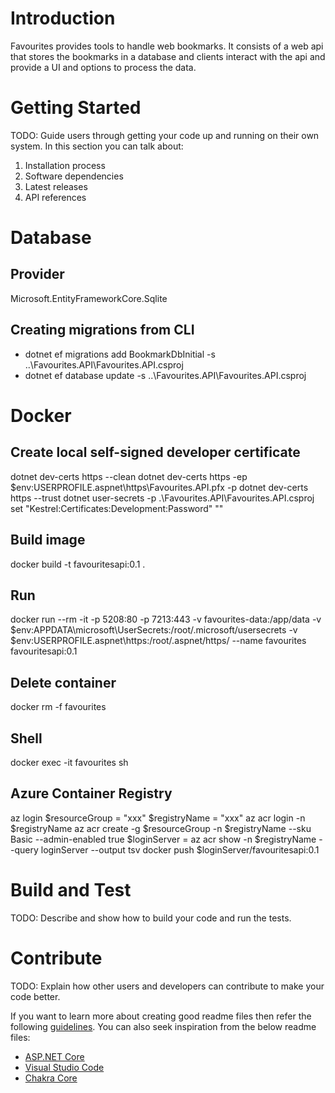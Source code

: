 # Introduction 
Favourites provides tools to handle web bookmarks. It consists of a web api that stores the bookmarks in a database and clients interact with the api and provide a UI and options to process the data. 

# Getting Started
TODO: Guide users through getting your code up and running on their own system. In this section you can talk about:
1.	Installation process
2.	Software dependencies
3.	Latest releases
4.	API references

# Database
## Provider
Microsoft.EntityFrameworkCore.Sqlite
## Creating migrations from CLI
* dotnet ef migrations add BookmarkDbInitial -s ..\Favourites.API\Favourites.API.csproj
* dotnet ef database update -s ..\Favourites.API\Favourites.API.csproj
# Docker
## Create local self-signed developer certificate
dotnet dev-certs https --clean
dotnet dev-certs https -ep $env:USERPROFILE\.aspnet\https\Favourites.API.pfx -p <Password>
dotnet dev-certs https --trust
dotnet user-secrets -p .\Favourites.API\Favourites.API.csproj set "Kestrel:Certificates:Development:Password" "<Password>"
## Build image
docker build -t favouritesapi:0.1 .
## Run 
docker run --rm -it -p 5208:80 -p 7213:443 -v favourites-data:/app/data -v $env:APPDATA\microsoft\UserSecrets\:/root/.microsoft/usersecrets -v $env:USERPROFILE\.aspnet\https:/root/.aspnet/https/ --name favourites favouritesapi:0.1
## Delete container
docker rm -f favourites
## Shell
docker exec -it favourites sh
## Azure Container Registry
az login
$resourceGroup = "xxx"
$registryName = "xxx"
az acr login -n $registryName
az acr create -g $resourceGroup -n $registryName --sku Basic --admin-enabled true
$loginServer = az acr show -n $registryName --query loginServer --output tsv
docker push $loginServer/favouritesapi:0.1
# Build and Test
TODO: Describe and show how to build your code and run the tests. 

# Contribute
TODO: Explain how other users and developers can contribute to make your code better. 

If you want to learn more about creating good readme files then refer the following [guidelines](https://docs.microsoft.com/en-us/azure/devops/repos/git/create-a-readme?view=azure-devops). You can also seek inspiration from the below readme files:
- [ASP.NET Core](https://github.com/aspnet/Home)
- [Visual Studio Code](https://github.com/Microsoft/vscode)
- [Chakra Core](https://github.com/Microsoft/ChakraCore)
